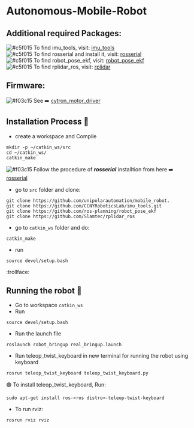 # Autonomous-Mobile-Robot

 ## Additional required Packages:

 ![#c5f015](https://placehold.co/15x15/c5f015/c5f015.png) To find imu_tools, visit: [imu_tools](https://github.com/CCNYRoboticsLab/imu_tools) <br />
 ![#c5f015](https://placehold.co/15x15/c5f015/c5f015.png) To find rosserial and install it, visit: [rosserial](http://wiki.ros.org/rosserial_arduino/Tutorials/Arduino%20IDE%20Setup) <br />
 ![#c5f015](https://placehold.co/15x15/c5f015/c5f015.png) To find robot_pose_ekf, visit: [robot_pose_ekf](http://wiki.ros.org/robot_pose_ekf) <br />
 ![#c5f015](https://placehold.co/15x15/c5f015/c5f015.png) To find rplidar_ros, visit: [rplidar](https://github.com/Slamtec/rplidar_ros) <br />
    
## Firmware:
 ![#f03c15](https://www.iconsdb.com/icons/download/color/f03c15/circle-16.png) See :arrow_right: [cytron_motor_driver](https://github.com/unipolarautomation/mobile_robot/tree/main/firmware/cytron_motor_driver) <br />

## Installation Process :toolbox:

 - create a workspace and Compile <br />

```
mkdir -p ~/catkin_ws/src
cd ~/catkin_ws/
catkin_make
```

![#f03c15](https://www.iconsdb.com/icons/download/color/f03c15/circle-16.png) Follow the procedure of ***rosserial*** installtion from here :arrow_right: [rosserial](http://wiki.ros.org/rosserial_arduino/Tutorials/Arduino%20IDE%20Setup) <br />

- go to `src` folder and clone: <br />

```
git clone https://github.com/unipolarautomation/mobile_robot.
git clone https://github.com/CCNYRoboticsLab/imu_tools.git
git clone https://github.com/ros-planning/robot_pose_ekf
git clone https://github.com/Slamtec/rplidar_ros
```

- go to `catkin_ws` folder and do: <br />
``` 
catkin_make
```
- run <br />
```
source devel/setup.bash
```
:trollface:

## Running the robot :rocket:
- Go to workspace `catkin_ws`
- Run 
```
source devel/setup.bash
```
- Run the launch file
```
roslaunch robot_bringup real_bringup.launch
```
- Run teleop_twist_keyboard in new terminal for running the robot using keyboard
```
rosrun teleop_twist_keyboard teleop_twist_keyboard.py
```
:purple_circle: To install teleop_twist_keyboard, Run: <br />
```
sudo apt-get install ros-<ros distro>-teleop-twist-keyboard
```
- To run rviz:
```
rosrun rviz rviz
```



